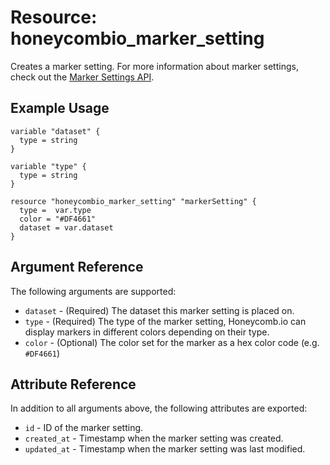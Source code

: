 # Resource: honeycombio_marker_setting

Creates a marker setting. For more information about marker settings, check out the [Marker Settings API](https://docs.honeycomb.io/api/marker-settings/).

## Example Usage

```hcl
variable "dataset" {
  type = string
}

variable "type" {
  type = string
}

resource "honeycombio_marker_setting" "markerSetting" {
  type =  var.type
  color = "#DF4661"
  dataset = var.dataset
}
```

## Argument Reference

The following arguments are supported:

* `dataset` - (Required) The dataset this marker setting is placed on.
* `type` - (Required) The type of the marker setting, Honeycomb.io can display markers in different colors depending on their type.
* `color` - (Optional) The color set for the marker as a hex color code (e.g. `#DF4661`)

## Attribute Reference

In addition to all arguments above, the following attributes are exported:

* `id` - ID of the marker setting.
* `created_at` - Timestamp when the marker setting was created.
* `updated_at` - Timestamp when the marker setting was last modified.
